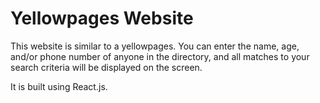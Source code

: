 # Yellowpages Website

This website is similar to a yellowpages.  You can enter the name, age, and/or phone number of anyone in the directory, and all matches to your search criteria will be displayed on the screen.

It is built using React.js.
